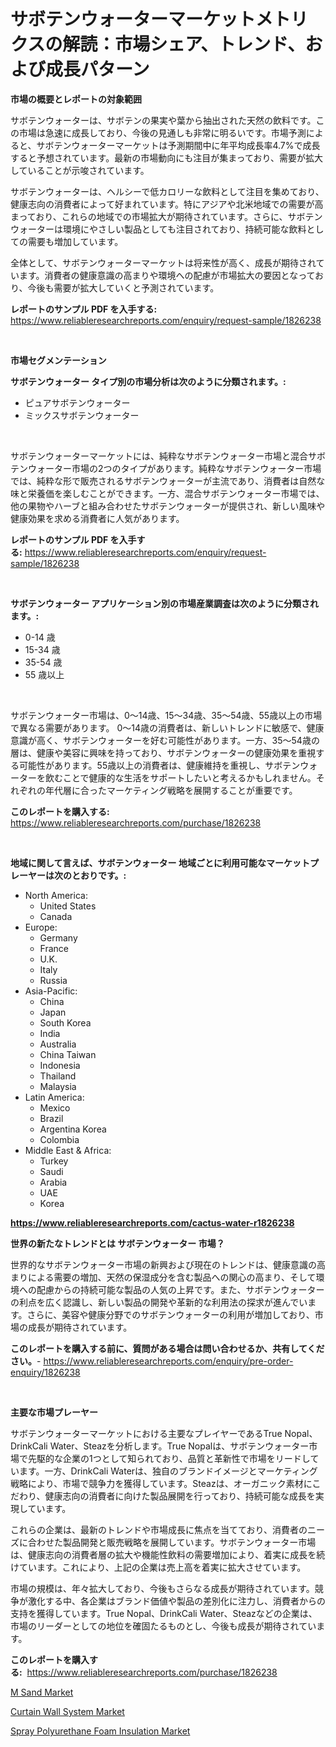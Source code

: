 <p><h1>サボテンウォーターマーケットメトリクスの解読：市場シェア、トレンド、および成長パターン</h1></p><p><strong>市場の概要とレポートの対象範囲</strong></p>
<p><p>サボテンウォーターは、サボテンの果実や葉から抽出された天然の飲料です。この市場は急速に成長しており、今後の見通しも非常に明るいです。市場予測によると、サボテンウォーターマーケットは予測期間中に年平均成長率4.7%で成長すると予想されています。最新の市場動向にも注目が集まっており、需要が拡大していることが示唆されています。</p><p>サボテンウォーターは、ヘルシーで低カロリーな飲料として注目を集めており、健康志向の消費者によって好まれています。特にアジアや北米地域での需要が高まっており、これらの地域での市場拡大が期待されています。さらに、サボテンウォーターは環境にやさしい製品としても注目されており、持続可能な飲料としての需要も増加しています。</p><p>全体として、サボテンウォーターマーケットは将来性が高く、成長が期待されています。消費者の健康意識の高まりや環境への配慮が市場拡大の要因となっており、今後も需要が拡大していくと予測されています。</p></p>
<p><strong>レポートのサンプル PDF を入手する:</strong> <a href="https://www.reliableresearchreports.com/enquiry/request-sample/1826238">https://www.reliableresearchreports.com/enquiry/request-sample/1826238</a></p>
<p>&nbsp;</p>
<p><strong>市場セグメンテーション</strong></p>
<p><strong>サボテンウォーター タイプ別の市場分析は次のように分類されます。:</strong></p>
<p><ul><li>ピュアサボテンウォーター</li><li>ミックスサボテンウォーター</li></ul></p>
<p>&nbsp;</p>
<p><p>サボテンウォーターマーケットには、純粋なサボテンウォーター市場と混合サボテンウォーター市場の2つのタイプがあります。純粋なサボテンウォーター市場では、純粋な形で販売されるサボテンウォーターが主流であり、消費者は自然な味と栄養価を楽しむことができます。一方、混合サボテンウォーター市場では、他の果物やハーブと組み合わせたサボテンウォーターが提供され、新しい風味や健康効果を求める消費者に人気があります。</p></p>
<p><strong>レポートのサンプル PDF を入手する:</strong>&nbsp;<a href="https://www.reliableresearchreports.com/enquiry/request-sample/1826238">https://www.reliableresearchreports.com/enquiry/request-sample/1826238</a></p>
<p>&nbsp;</p>
<p><strong> サボテンウォーター アプリケーション別の市場産業調査は次のように分類されます。:</strong></p>
<p><ul><li>0-14 歳</li><li>15-34 歳</li><li>35-54 歳</li><li>55 歳以上</li></ul></p>
<p>&nbsp;</p>
<p><p>サボテンウォーター市場は、0〜14歳、15〜34歳、35〜54歳、55歳以上の市場で異なる需要があります。 0〜14歳の消費者は、新しいトレンドに敏感で、健康意識が高く、サボテンウォーターを好む可能性があります。一方、35〜54歳の層は、健康や美容に興味を持っており、サボテンウォーターの健康効果を重視する可能性があります。55歳以上の消費者は、健康維持を重視し、サボテンウォーターを飲むことで健康的な生活をサポートしたいと考えるかもしれません。それぞれの年代層に合ったマーケティング戦略を展開することが重要です。</p></p>
<p><strong>このレポートを購入する:</strong>&nbsp; <a href="https://www.reliableresearchreports.com/purchase/1826238">https://www.reliableresearchreports.com/purchase/1826238</a></p>
<p>&nbsp;</p>
<p><strong>地域に関して言えば、サボテンウォーター 地域ごとに利用可能なマーケットプレーヤーは次のとおりです。:</strong></p>
<p><ul>
    <li>
        North America:
        <ul>
            <li>United States</li>
            <li>Canada</li>
        </ul>
    </li>
    <li>
        Europe:
        <ul>
            <li>Germany</li>
            <li>France</li>
            <li>U.K.</li>
            <li>Italy</li>
            <li>Russia</li>
        </ul>
    </li>
    <li>
        Asia-Pacific:
        <ul>
            <li>China</li>
            <li>Japan</li>
            <li>South Korea</li>
            <li>India</li>
            <li>Australia</li>
            <li>China Taiwan</li>
            <li>Indonesia</li>
            <li>Thailand</li>
            <li>Malaysia</li>
        </ul>
    </li>
    <li>
        Latin America:
        <ul>
            <li>Mexico</li>
            <li>Brazil</li>
            <li>Argentina Korea</li>
            <li>Colombia</li>
        </ul>
    </li>
    <li>
        Middle East & Africa:
        <ul>
            <li>Turkey</li>
            <li>Saudi</li>
            <li>Arabia</li>
            <li>UAE</li>
            <li>Korea</li>
        </ul>
    </li>
    </ul></p>
<p><strong><a href="https://www.reliableresearchreports.com/cactus-water-r1826238">https://www.reliableresearchreports.com/cactus-water-r1826238</a></strong>&nbsp;</p>
<p><strong>世界の新たなトレンドとは サボテンウォーター 市場？</strong></p>
<p><p>世界的なサボテンウォーター市場の新興および現在のトレンドは、健康意識の高まりによる需要の増加、天然の保湿成分を含む製品への関心の高まり、そして環境への配慮からの持続可能な製品の人気の上昇です。また、サボテンウォーターの利点を広く認識し、新しい製品の開発や革新的な利用法の探求が進んでいます。さらに、美容や健康分野でのサボテンウォーターの利用が増加しており、市場の成長が期待されています。</p></p>
<p><strong>このレポートを購入する前に、質問がある場合は問い合わせるか、共有してください。</strong>- <a href="https://www.reliableresearchreports.com/enquiry/pre-order-enquiry/1826238">https://www.reliableresearchreports.com/enquiry/pre-order-enquiry/1826238</a></p>
<p>&nbsp;</p>
<p><strong>主要な市場プレーヤー</strong></p>
<p><p>サボテンウォーターマーケットにおける主要なプレイヤーであるTrue Nopal、DrinkCali Water、Steazを分析します。True Nopalは、サボテンウォーター市場で先駆的な企業の1つとして知られており、品質と革新性で市場をリードしています。一方、DrinkCali Waterは、独自のブランドイメージとマーケティング戦略により、市場で競争力を獲得しています。Steazは、オーガニック素材にこだわり、健康志向の消費者に向けた製品展開を行っており、持続可能な成長を実現しています。</p><p>これらの企業は、最新のトレンドや市場成長に焦点を当てており、消費者のニーズに合わせた製品開発と販売戦略を展開しています。サボテンウォーター市場は、健康志向の消費者層の拡大や機能性飲料の需要増加により、着実に成長を続けています。これにより、上記の企業は売上高を着実に拡大させています。</p><p>市場の規模は、年々拡大しており、今後もさらなる成長が期待されています。競争が激化する中、各企業はブランド価値や製品の差別化に注力し、消費者からの支持を獲得しています。True Nopal、DrinkCali Water、Steazなどの企業は、市場のリーダーとしての地位を確固たるものとし、今後も成長が期待されています。</p></p>
<p><strong>このレポートを購入する:</strong>&nbsp;&nbsp;<a href="https://www.reliableresearchreports.com/purchase/1826238">https://www.reliableresearchreports.com/purchase/1826238</a></p>
<p><p><a href="https://www.linkedin.com/pulse/m-sand-market-research-report-reveals-latest-trends-opportunities-9jttf?trackingId=gF06TgjJjRbtOL4j566TLQ%3D%3D">M Sand Market</a></p><p><a href="https://www.linkedin.com/pulse/curtain-wall-system-market-research-report-forecasted-period-owqce?trackingId=J8SXykwclXHPlMhFdDfl%2Bw%3D%3D">Curtain Wall System Market</a></p><p><a href="https://www.linkedin.com/pulse/spray-polyurethane-foam-insulation-market-size-growth-outlook-yqg5f?trackingId=eREeDJGI3zAR9wNItzlL3g%3D%3D">Spray Polyurethane Foam Insulation Market</a></p></p>